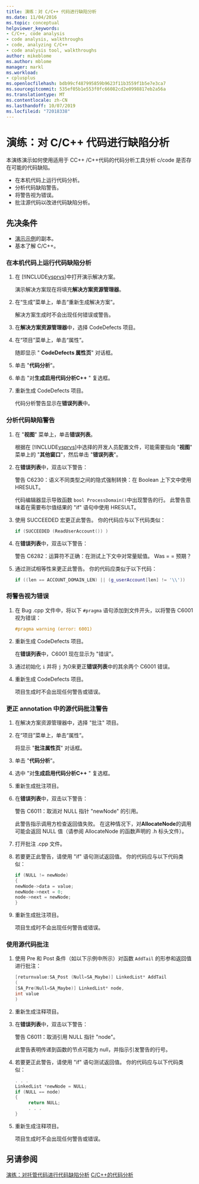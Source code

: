 ```yaml
---
title: 演练：对 C/C++ 代码进行缺陷分析
ms.date: 11/04/2016
ms.topic: conceptual
helpviewer_keywords:
- C/C++, code analysis
- code analysis, walkthroughs
- code, analyzing C/C++
- code analysis tool, walkthroughs
author: mikeblome
ms.author: mblome
manager: markl
ms.workload:
- cplusplus
ms.openlocfilehash: bdb99cf487995859b9623f11b3559f1b5e7e3ca7
ms.sourcegitcommit: 535ef05b1e553f0fc66082cd2e0998817eb2a56a
ms.translationtype: MT
ms.contentlocale: zh-CN
ms.lasthandoff: 10/07/2019
ms.locfileid: "72018338"
---
```

# <a name="walkthrough-analyzing-cc-code-for-defects"></a>演练：对 C/C++ 代码进行缺陷分析

本演练演示如何使用适用于 CC++ /C++代码的代码分析工具分析 c/code 是否存在可能的代码缺陷。

- 在本机代码上运行代码分析。
- 分析代码缺陷警告。
- 将警告视为错误。
- 批注源代码以改进代码缺陷分析。

## <a name="prerequisites"></a>先决条件

- [演示示例](../code-quality/demo-sample.md)的副本。
- 基本了解 C/C++。

### <a name="to-run-code-defect-analysis-on-native-code"></a>在本机代码上运行代码缺陷分析

1. 在 [!INCLUDE[vsprvs](../code-quality/includes/vsprvs_md.md)]中打开演示解决方案。

     演示解决方案现在将填充**解决方案资源管理器**。

2. 在“生成”菜单上，单击“重新生成解决方案”。

     解决方案生成时不会出现任何错误或警告。

3. 在**解决方案资源管理器**中，选择 CodeDefects 项目。

4. 在“项目”菜单上，单击“属性”。

     随即显示 " **CodeDefects 属性页**" 对话框。

5. 单击 "**代码分析**"。

6. 单击 "对**生成启用代码分析C++**  " 复选框。

7. 重新生成 CodeDefects 项目。

     代码分析警告显示在**错误列表**中。

### <a name="to-analyze-code-defect-warnings"></a>分析代码缺陷警告

1. 在 "**视图**" 菜单上，单击**错误列表**。

     根据在 [!INCLUDE[vsprvs](../code-quality/includes/vsprvs_md.md)]中选择的开发人员配置文件，可能需要指向 "**视图**" 菜单上的 "**其他窗口**"，然后单击 "**错误列表**"。

2. 在**错误列表**中，双击以下警告：

     警告 C6230：语义不同类型之间的隐式强制转换：在 Boolean 上下文中使用 HRESULT。

     代码编辑器显示导致函数 `bool ProcessDomain()`中出现警告的行。 此警告意味着在需要布尔值结果的 "if" 语句中使用 HRESULT。

3. 使用 SUCCEEDED 宏更正此警告。 你的代码应与以下代码类似：

   ```cpp
   if (SUCCEEDED (ReadUserAccount()) )
   ```

4. 在**错误列表**中，双击以下警告：

     警告 C6282：运算符不正确：在测试上下文中对常量赋值。 Was = = 预期？

5. 通过测试相等性来更正此警告。 你的代码应类似于以下代码：

   ```cpp
   if ((len == ACCOUNT_DOMAIN_LEN) || (g_userAccount[len] != '\\'))
   ```

### <a name="to-treat-warning-as-an-error"></a>将警告视为错误

1. 在 Bug .cpp 文件中，将以下 `#pragma` 语句添加到文件开头，以将警告 C6001 视为错误：

   ```cpp
   #pragma warning (error: 6001)
   ```

2. 重新生成 CodeDefects 项目。

     在**错误列表**中，C6001 现在显示为 "错误"。

3. 通过初始化 `i` 并将 `j` 为0来更正**错误列表**中的其余两个 C6001 错误。

4. 重新生成 CodeDefects 项目。

     项目生成时不会出现任何警告或错误。

### <a name="to-correct-the-source-code-annotation-warnings-in-annotationc"></a>更正 annotation 中的源代码批注警告

1. 在解决方案资源管理器中，选择 "批注" 项目。

2. 在“项目”菜单上，单击“属性”。

     将显示 "**批注属性页**" 对话框。

3. 单击 "**代码分析**"。

4. 选中 "对**生成启用代码分析C++**  " 复选框。

5. 重新生成批注项目。

6. 在**错误列表**中，双击以下警告：

     警告 C6011：取消对 NULL 指针 "newNode" 的引用。

     此警告指示调用方检查返回值失败。 在这种情况下，对**AllocateNode**的调用可能会返回 NULL 值（请参阅 AllocateNode 的函数声明的 .h 标头文件）。

7. 打开批注 .cpp 文件。

8. 若要更正此警告，请使用 "if" 语句测试返回值。 你的代码应与以下代码类似：

   ```cpp
   if (NULL != newNode)
   {
   newNode->data = value;
   newNode->next = 0;
   node->next = newNode;
   }
   ```

9. 重新生成批注项目。

     项目生成时不会出现任何警告或错误。

### <a name="to-use-source-code-annotation"></a>使用源代码批注

1. 使用 Pre 和 Post 条件（如以下示例中所示）对函数 `AddTail` 的形参和返回值进行批注：

   ```cpp
   [returnvalue:SA_Post (Null=SA_Maybe)] LinkedList* AddTail
   (
   [SA_Pre(Null=SA_Maybe)] LinkedList* node,
   int value
   )
   ```

2. 重新生成注释项目。

3. 在**错误列表**中，双击以下警告：

     警告 C6011：取消引用 NULL 指针 "node"。

     此警告表明传递到函数的节点可能为 null，并指示引发警告的行号。

4. 若要更正此警告，请使用 "if" 语句测试返回值。 你的代码应与以下代码类似：

   ```cpp
   . . .
   LinkedList *newNode = NULL;
   if (NULL == node)
   {
        return NULL;
        . . .
   }
   ```

5. 重新生成注释项目。

     项目生成时不会出现任何警告或错误。

## <a name="see-also"></a>另请参阅

[演练：对托管代码进行代码缺陷分析](../code-quality/walkthrough-analyzing-managed-code-for-code-defects.md)
[C/C++的代码分析](../code-quality/code-analysis-for-c-cpp-overview.md)
